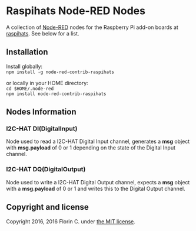 # Raspihats Node-RED Nodes

A collection of [Node-RED](http://nodered.org) nodes for the Raspberry Pi add-on boards at [raspihats](http://raspihats.com). See below for a list.

## Installation

Install globally:  
`npm install -g node-red-contrib-raspihats`

or locally in your HOME directory:  
`cd $HOME/.node-red`  
`npm install node-red-contrib-raspihats`

## Nodes Information

### I2C-HAT DI(DigitalInput)
Node used to read a I2C-HAT Digital Input channel, generates a **msg** object with **msg.payload** of 0 or 1 depending on the state of the Digital Input channel.

### I2C-HAT DQ(DigitalOutput)
Node used to write a I2C-HAT Digital Output channel, expects a **msg** object with a **msg.payload** of 0 or 1 and writes this to the Digital Output channel.

## Copyright and license

Copyright 2016, 2016 Florin C. under [the MIT license](LICENSE).
